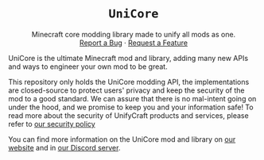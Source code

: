 <div align="center">

# `UniCore`
Minecraft core modding library made to unify all mods as one.\
[Report a Bug][bugreps]
·
[Request a Feature][featreqs]

</div>

UniCore is the ultimate Minecraft mod and library,
adding many new APIs and ways to engineer your own
mod to be great.

This repository only holds the UniCore modding API,
the implementations are closed-source to protect
users' privacy and keep the security of the mod to
a good standard. We can assure that there is no mal-intent
going on under the hood, and we promise to keep you and
your information safe! To read more about the security
of UnifyCraft products and services, please refer
to [our security policy](/https://github.com/UnifyCraft/.github/blob/main/SECURITY.md)

You can find more information on the UniCore mod and library
on [our website][website] and in [our Discord server][discord].

[bugreps]: https://github.com/UnifyCraft/UniCore/issues/new/
[featreqs]: https://github.com/UnifyCraft/UniCore/issues/new/
[website]: https://www.unifycraft.xyz/
[discord]: https://discord.gg/bhGeqQ3XE3
